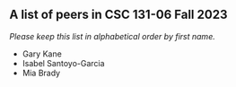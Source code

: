 A list of peers in CSC 131-06 Fall 2023
--------------------------------------------------

*Please keep this list in alphabetical order by first name.*
* Gary Kane
* Isabel Santoyo-Garcia
* Mia Brady